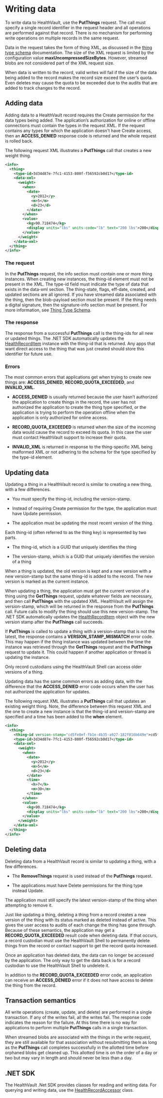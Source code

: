 Writing data
============

To write data to HealthVault, use the **PutThings** request. The call must specify a single record identifier in the request header and all operations are performed against that record. There is no mechanism for performing write operations on multiple records in the same request.

Data in the request takes the form of thing XML, as discussed in the [thing type schema](/healthvault/concepts/data/thing-types.md) documentation. The size of the XML request is limited by the configuration value **maxUncompressedSizeBytes**. However, streamed blobs are not considered part of the XML request size. 

When data is written to the record, valid writes will fail if the size of the data being added to the record makes the record size exceed the user’s quota. Even deletes may cause the quota to be exceeded due to the audits that are added to track changes to the record.

Adding data
-----------

Adding data to a HealthVault record requires the Create permission for the data types being added. The application’s authorization for online or offline connections must contain the types in the request XML. If the request contains any types for which the application doesn't have Create access, then an **ACCESS\_DENIED** response code is returned and the whole request is rolled back.

The following request XML illustrates a **PutThings** call that creates a new weight thing.

```xml
<info>
  <thing>
    <type-id>3d34d87e-7fc1-4153-800f-f56592cb0d17</type-id>
    <data-xml>
      <weight>
        <when>
          <date>
            <y>2012</y>
            <m>5</m>
            <d>23</d>
          </date>
        </when>
        <value>
          <kg>90.718474</kg>
          <display units="lbs" units-code="lb" text="200 lbs">200</display>
        </value>
      </weight>
    </data-xml>
  </thing>
</info>
```
### The request

In the **PutThings** request, the info section must contain one or more thing instances. When creating new instances, the thing-id element must not be present in the XML. The type-id field must indicate the type of data that exists in the data-xml section. The thing-state, flags, eff-date, created, and updated sections are all ignored. If you have streamed data associated with the thing, then the blob-payload section must be present. If the thing needs a digital signature, then the signature-info section must be present. For more information, see <a href="thing-type-schema.md" id="PageContent_14101_3">Thing Type Schema</a>.

### The response

The response from a successful **PutThings** call is the thing-ids for all new or updated things. The .NET SDK automatically updates the [HealthRecordItem](/healthvault/sdks/dotnet/microsoft.health.healthrecorditem.yml) instance with the thing-id that is returned. Any apps that want direct access to the thing that was just created should store this identifier for future use.

### Errors

The most common errors that applications get when trying to create new things are: **ACCESS\_DENIED**, **RECORD\_QUOTA\_EXCEEDED**, and **INVALID\_XML**.

-   **ACCESS\_DENIED** is usually returned because the user hasn’t authorized the application to create things in the record, the user has not authorized the application to create the thing type specified, or the application is trying to perform the operation offline when the application is only authorized for online access.

-   **RECORD\_QUOTA\_EXCEEDED** is returned when the size of the incoming data would cause the record to exceed its quota. In this case the user must contact HealthVault support to increase their quota.

-   **INVALID\_XML** is returned in response to the thing-specific XML being malformed XML or not adhering to the schema for the type specified by the type-id element.

Updating data
-------------

Updating a thing in a HealthVault record is similar to creating a new thing, with a few differences.

-   You must specify the thing-id, including the version-stamp.

-   Instead of requiring Create permission for the type, the application must have Update permission.

-   The application must be updating the most recent version of the thing.

Each thing-id (often referred to as the thing key) is represented by two parts.

-   The thing-id, which is a GUID that uniquely identifies the thing

-   The version-stamp, which is a GUID that uniquely identifies the version of a thing

When a thing is updated, the old version is kept and a new version with a new version-stamp but the same thing-id is added to the record. The new version is marked as the current instance.

When updating a thing, the application must get the current version of a thing using the **GetThings** request, update whatever fields are necessary, and then call **PutThings** with the updated XML. HealthVault will assign the version-stamp, which will be returned in the response from the **PutThings** call. Future calls to modify the thing should use this new version-stamp. The .NET SDK automatically updates the [HealthRecordItem](/healthvault/sdks/dotnet/microsoft.health.healthrecorditem.yml) object with the new version stamp after the **PutThings** call succeeds. 

If **PutThings** is called to update a thing with a version-stamp that is not the latest, the response contains a **VERSION\_STAMP\_MISMATCH** error code. This may happen if the thing instance was updated between the time the instance was retrieved through the **GetThings** request and the **PutThings** request to update it. This could happen if another application or thread is updating the instance.

Only record custodians using the HealthVault Shell can access older versions of a thing.

Updating data has the same common errors as adding data, with the difference that the **ACCESS\_DENIED** error code occurs when the user has not authorized the application for updates.

The following request XML illustrates a **PutThings** call that updates an existing weight thing. Note, the difference between this request XML and the one to create a new instance is that the thing-id and version-stamp are specified and a time has been added to the **when** element.

```xml
<info>
  <thing>
    <thing-id version-stamp="cd5fe8ef-fb1e-4b35-a927-182f016b649e">cd5fe8ef-fb1e-4b35-a927-182f016b649e</thing-id>
    <type-id>3d34d87e-7fc1-4153-800f-f56592cb0d17</type-id>
    <data-xml>
      <weight>
        <when>
          <date>
            <y>2012</y>
            <m>5</m>
            <d>23</d>
          </date>
          <time>
            <h>7</h>
            <m>30</m>
          </time>
        </when>
        <value>
          <kg>90.718474</kg>
          <display units="lbs" units-code="lb" text="200 lbs">200</display>
        </value>
      </weight>
    </data-xml>
  </thing>
</info>
```
Deleting data
-------------

Deleting data from a HealthVault record is similar to updating a thing, with a few differences.

-   The **RemoveThings** request is used instead of the **PutThings** request.

-   The applications must have Delete permissions for the thing type instead Update.

The application must still specify the latest version-stamp of the thing when attempting to remove it.

Just like updating a thing, deleting a thing from a record creates a new version of the thing with its status marked as deleted instead of active. This gives the user access to audits of each change the thing has gone through. Because of these semantics, the application may get a **RECORD\_QUOTA\_EXCEEDED** result code when deleting data. If that occurs, a record custodian must use the HealthVault Shell to permanently delete things from the record or contact support to get the record quota increased.

Once an application has deleted data, the data can no longer be accessed by the application. The only way to get the data back is for a record custodian to use the HealthVault Shell to undelete it.

In addition to the **RECORD\_QUOTA\_EXCEEDED** error code, an application can receive an **ACCESS\_DENIED** error if it does not have access to delete the thing from the record.

Transaction semantics
---------------------

All write operations (create, update, and delete) are performed in a single transaction. If any of the writes fail, all the writes fail. The response code indicates the reason for the failure. At this time there is no way for applications to perform multiple **PutThings** calls in a single transaction.

When streamed blobs are associated with the things in the write request, they are still available for that association without resubmitting them as long as the **PutThings** call completes successfully in the allotted time before orphaned blobs get cleaned up. This allotted time is on the order of a day or two but may vary in length and should never be less than a day.

.NET SDK
--------

The HealthVault .Net SDK provides classes for reading and writing data. For querying and writing data, use the [HealthRecordAccessor](/healthvault/sdks/dotnet/microsoft.health.healthrecordaccessor.yml) class.
